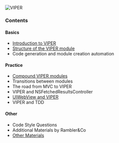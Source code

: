 ![VIPER](http://i.imgur.com/z0BTfgi.png)

### Contents

#### Basics
- [Introduction to VIPER](introduction-to-viper.md)
- [Structure of the VIPER module](module-structure.md)
- Code generation and module creation automation

#### Practice
- [Compound VIPER modules](compound-modules.md)
- Transitions between modules
- The road from MVC to VIPER
- VIPER and NSFetchedResultsController
- [UIWebView and VIPER](webview.md)
- VIPER and TDD

#### Other
- Code Style Questions
- Additional Materials by Rambler&Co
- [Other Materials](other-materials.md)
